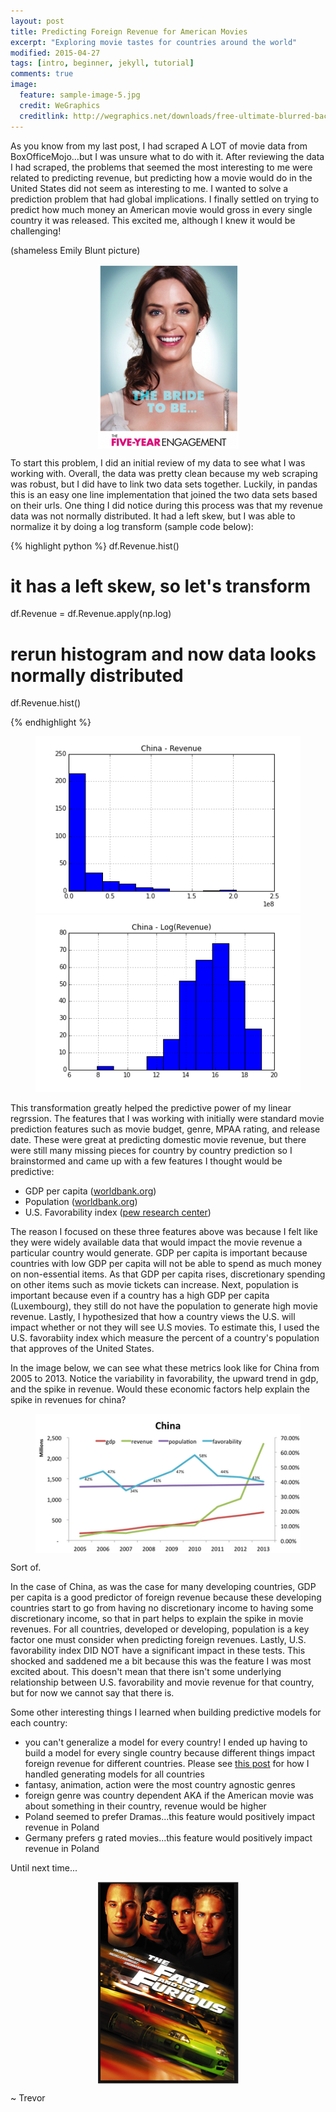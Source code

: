 ```yaml
---
layout: post
title: Predicting Foreign Revenue for American Movies
excerpt: "Exploring movie tastes for countries around the world"
modified: 2015-04-27
tags: [intro, beginner, jekyll, tutorial]
comments: true
image:
  feature: sample-image-5.jpg
  credit: WeGraphics
  creditlink: http://wegraphics.net/downloads/free-ultimate-blurred-background-pack/
---
```

As you know from my last post, I had scraped A LOT of movie data from BoxOfficeMojo...but I was unsure what to do with it.  After reviewing the data I had scraped, the problems that seemed the most interesting to me were related to predicting revenue, but predicting how a movie would do in the United States did not seem as interesting to me.  I wanted to solve a prediction problem that had global implications.  I finally settled on trying to predict how much money an American movie would gross in every single country it was released.  This excited me, although I knew it would be challenging!

(shameless Emily Blunt picture)
<figure>
  <a href="/images/emily_blunt.png"><img style="display:block; margin: 0 auto;" src="/images/emily_blunt.png"></a>
</figure>

To start this problem, I did an initial review of my data to see what I was working with.  Overall, the data was pretty clean because my web scraping was robust, but I did have to link two data sets together.  Luckily, in pandas this is an easy one line implementation that joined the two data sets based on their urls.  One thing I did notice during this process was that my revenue data was not normally distributed.  It had a left skew, but I was able to normalize it by doing a log transform (sample code below):

{% highlight python %}
df.Revenue.hist()
# it has a left skew, so let's transform
df.Revenue = df.Revenue.apply(np.log)
# rerun histogram and now data looks normally distributed
df.Revenue.hist()

{% endhighlight %}
<figure class="half">
    <a href="/images/revenue.png"><img src="/images/revenue.png"></a>
    <a href="/images/revenue_log.png"><img src="/images/revenue_log.png"></a>
</figure>


This transformation greatly helped the predictive power of my linear regrssion.  The features that I was working with initially were standard movie prediction features such as movie budget, genre, MPAA rating, and release date.  These were great at predicting domestic movie revenue, but there were still many missing pieces for country by country prediction so I brainstormed and came up with a few features I thought would be predictive:

- GDP per capita ([worldbank.org][1])
- Population ([worldbank.org][1])
- U.S. Favorability index ([pew research center][2])

The reason I focused on these three features above was because I felt like they were widely available data that would impact the movie revenue a particular country would generate.  GDP per capita is important because countries with low GDP per capita will not be able to spend as much money on non-essential items.  As that GDP per capita rises, discretionary spending on other items such as movie tickets can increase.  Next, population is important because even if a country has a high GDP per capita (Luxembourg), they still do not have the population to generate high movie revenue.  Lastly, I hypothesized that how a country views the U.S. will impact whether or not they will see U.S movies.  To estimate this, I used the U.S. favorabiity index which measure the percent of a country's population that approves of the United States.

In the image below, we can see what these metrics look like for China from 2005 to 2013.  Notice the variability in favorability, the upward trend in gdp, and the spike in revenue.  Would these economic factors help explain the spike in revenues for china?

<figure>
  <a href="/images/china_sample.png"><img style="display:block; margin: 0 auto;" src="/images/china_sample.png"></a>
</figure>

Sort of.

In the case of China, as was the case for many developing countries, GDP per capita is a good predictor of foreign revenue because these developing countries start to go from having no discretionary income to having some discretionary income, so that in part helps to explain the spike in movie revenues.  For all countries, developed or developing, population is a key factor one must consider when predicting foreign revenues.  Lastly, U.S. favorability index DID NOT have a significant impact in these tests.  This shocked and saddened me a bit because this was the feature I was most excited about.  This doesn't mean that there isn't some underlying relationship between U.S. favorability and movie revenue for that country, but for now we cannot say that there is.

Some other interesting things I learned when building predictive models for each country:

- you can't generalize a model for every country! I ended up having to build a model for every single country because different things impact foreign revenue for different countries.  Please see [this post][3] for how I handled generating models for all countries
- fantasy, animation, action were the most country agnostic genres
- foreign genre was country dependent AKA if the American movie was about something in their country, revenue would be higher
- Poland seemed to prefer Dramas...this feature would positively impact revenue in Poland
- Germany prefers g rated movies...this feature would positively impact revenue in Poland

Until next time...

<figure>
  <a href="/images/fast_and_furious.png"><img style="display:block; margin: 0 auto;" src="/images/fast_and_furious.png"></a>
</figure>


~ Trevor

[1]: http://data.worldbank.org
[2]: http://www.pewresearch.org/
[3]: http://trevor-smith.github.io/stepwise-post/
